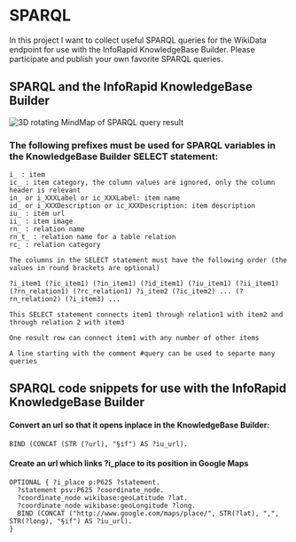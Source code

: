 # SPARQL

In this project I want to collect useful SPARQL queries for the WikiData endpoint for use with the InfoRapid KnowledgeBase Builder. Please participate and publish your own favorite SPARQL queries.

## SPARQL and the InfoRapid KnowledgeBase Builder

![3D rotating MindMap of SPARQL query result](images/Example.gif?raw=true "Example")

### The following prefixes must be used for SPARQL variables in the KnowledgeBase Builder SELECT statement:
```
i_ : item
ic_ : item category, the column values are ignored, only the column header is relevant
in_ or i_XXXLabel or ic_XXXLabel: item name
id_ or i_XXXDescription or ic_XXXDescription: item description
iu_ : item url
ii_ : item image
rn_ : relation name
rn_t_ : relation name for a table relation
rc_ : relation category

The columns in the SELECT statement must have the following order (the values in round brackets are optional)

?i_item1 (?ic_item1) (?in_item1) (?id_item1) (?iu_item1) (?ii_item1) (?rn_relation1) (?rc_relation1) ?i_item2 (?ic_item2) ... (?rn_relation2) (?i_item3) ...

This SELECT statement connects item1 through relation1 with item2 and through relation 2 with item3

One result row can connect item1 with any number of other items

A line starting with the comment #query can be used to separte many queries
```
## SPARQL code snippets for use with the InfoRapid KnowledgeBase Builder

#### Convert an url so that it opens inplace in the KnowledgeBase Builder:
```
BIND (CONCAT (STR (?url), "§if") AS ?iu_url).
```

#### Create an url which links ?i_place to its position in Google Maps
```
OPTIONAL { ?i_place p:P625 ?statement.
  ?statement psv:P625 ?coordinate_node.
  ?coordinate_node wikibase:geoLatitude ?lat.
  ?coordinate_node wikibase:geoLongitude ?long.
  BIND (CONCAT ("http://www.google.com/maps/place/", STR(?lat), ",", STR(?long), "§if") AS ?iu_url).
}
```
